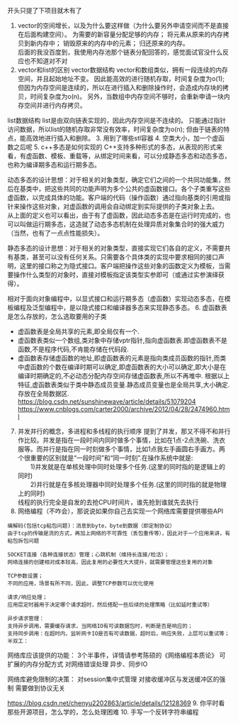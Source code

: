 
开头只提了下项目就木有了
1. vector的空间增长，以及为什么要这样做（为什么要另外申请空间而不是直接在后面构建空间）。
为需要的新容量分配足够的内存； 
将元素从原来的内存拷贝到新内存中； 
销毁原来的内存中的元素； 
归还原来的内存。  
后面的我没百度到，我使用内存池那个链表分配回答的，感觉面试官没什么反应也不知道对不对
2. vector和list的区别
vector数据结构
vector和数组类似，拥有一段连续的内存空间，并且起始地址不变。
因此能高效的进行随机存取，时间复杂度为o(1);
但因为内存空间是连续的，所以在进行插入和删除操作时，会造成内存块的拷贝，时间复杂度为o(n)。
另外，当数组中内存空间不够时，会重新申请一块内存空间并进行内存拷贝。

list数据结构
list是由双向链表实现的，因此内存空间是不连续的。
只能通过指针访问数据，所以list的随机存取非常没有效率，时间复杂度为o(n);
但由于链表的特点，能高效地进行插入和删除。
3. 用到了哪些stl容器
4. 空类大小，加一个虚函数之后呢
5. c++多态是如何实现的
C++支持多种形式的多态，从表现的形式来看，有虚函数、模板、重载等，从绑定时间来看，可以分成静态多态和动态多态，也称为编译期多态和运行期多态。    

动态多态的设计思想：对于相关的对象类型，确定它们之间的一个共同功能集，然后在基类中，把这些共同的功能声明为多个公共的虚函数接口。各个子类重写这些虚函数，以完成具体的功能。客户端的代码（操作函数）通过指向基类的引用或指针来操作这些对象，对虚函数的调用会自动绑定到实际提供的子类对象上去。    
从上面的定义也可以看出，由于有了虚函数，因此动态多态是在运行时完成的，也可以叫做运行期多态，这造就了动态多态机制在处理异质对象集合时的强大威力（当然，也有了一点点性能损失）。

静态多态的设计思想：对于相关的对象类型，直接实现它们各自的定义，不需要共有基类，甚至可以没有任何关系。只需要各个具体类的实现中要求相同的接口声明，这里的接口称之为隐式接口。客户端把操作这些对象的函数定义为模板，当需要操作什么类型的对象时，直接对模板指定该类型实参即可（或通过实参演绎获得）。      

相对于面向对象编程中，以显式接口和运行期多态（虚函数）实现动态多态，在模板编程及泛型编程中，是以隐式接口和编译器多态来实现静态多态。
6. 虚函数表是怎么存放的，怎么选取要用的子类
- 虚函数表是全局共享的元素,即全局仅有一个.
- 虚函数表类似一个数组,类对象中存储vptr指针,指向虚函数表.即虚函数表不是函数,不是程序代码,不肯能存储在代码段.
- 虚函数表存储虚函数的地址,即虚函数表的元素是指向类成员函数的指针,而类中虚函数的个数在编译时期可以确定,即虚函数表的大小可以确定,即大小是在编译时期确定的,不必动态分配内存空间存储虚函数表,所以不再堆中. 
根据以上特征,虚函数表类似于类中静态成员变量.静态成员变量也是全局共享,大小确定.存放在全局数据区.     
https://blog.csdn.net/sunshinewave/article/details/51079204     
https://www.cnblogs.com/carter2000/archive/2012/04/28/2474960.html
7. 并发并行的概念，多进程和多线程的执行顺序 
提到了并发，那又不得不和并行作比较。并发是指在一段时间内同时做多个事情，比如在1点-2点洗碗、洗衣服等。而并行是指在同一时刻做多个事情，比如1点我左手画圆右手画方。两个很重要的区别就是“一段时间”和“同一时刻”.在操作系统中就是:    
　　1)并发就是在单核处理中同时处理多个任务.(这里的同时指的是逻辑上的同时)   
　　2)并行就是在多核处理器中同时处理多个任务.(这里的同时指的就是物理上的同时)   
线程的执行完全是自发的去抢CPU时间片，谁先抢到谁就先去执行       
8. 网络编程（不咋会），那说说如果你自己去实现一个网络库需要提供哪些API
```
编解码(包括tcp粘包问题)：消息到byte，byte到数据（即定制协议） 
由于tcp的传输是流的方式，再加上网络的不可靠性（丢包重传等），因此对于一个应用来讲，有粘包拆包问题

SOCKET连接（各种连接状态）管理；心跳机制（维持长连接/检活）； 
网络连接的创建相对成本较高，因此复用的必要性大大提升，就需要管理这些复用的对象

TCP参数设置； 
不同的应用，场景有所不同，因此，调整TCP参数可以优化使用

请求/响应处理； 
应用层定时器用于决定哪个请求超时，然后搭配一些后续的处理策略（比如延时重试等）

异步请求管理： 
支持异步调用，需要缓存请求，当网络IO有可读数据包时，判断是否是响应的； 
支持同步调用：在超时内，监听网卡IO是否有可读数据，超时后，响应失败，上层可以重试等； 
半双工：
```

网络库应该提供的功能：
3个半事件，详情请参考陈硕的《网络编程本质论》
可扩展的内存分配方式
对网络错误处理
异步、同步IO

网络库避免限制的决策：
对session集中式管理
对接收缓冲区与发送缓冲区的强制
需要做到协议无关

https://blog.csdn.net/chenyu2202863/article/details/12128369
9. 你平时看那些开源项目，怎么学的，怎么处理困难
10. 手写一个反转字符串编程
